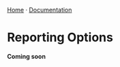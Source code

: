 [Home](https://cityssm.github.io/corporate-records-manager/)
&middot;
[Documentation](./)

# Reporting Options

**Coming soon**
